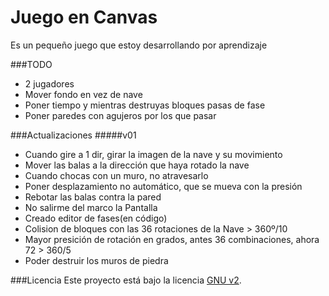 Juego en Canvas
===============
Es un pequeño juego que estoy desarrollando por aprendizaje

###TODO
- 2 jugadores
- Mover fondo en vez de nave
- Poner tiempo y mientras destruyas bloques pasas de fase
- Poner paredes con agujeros por los que pasar

###Actualizaciones
#####v01
- Cuando gire a 1 dir, girar la imagen de la nave y su movimiento
- Mover las balas a la dirección que haya rotado la nave
- Cuando chocas con un muro, no atravesarlo
- Poner desplazamiento no automático, que se mueva con la presión
- Rebotar las balas contra la pared
- No salirme del marco la Pantalla
- Creado editor de fases(en código)
- Colision de bloques con las 36 rotaciones de la Nave > 360º/10
- Mayor presición de rotación en grados, antes 36 combinaciones, ahora 72 >	360/5
- Poder destruir los muros de piedra

###Licencia
Este proyecto está bajo la licencia [GNU v2](https://github.com/felipetiza/juego/blob/master/LICENSE).
